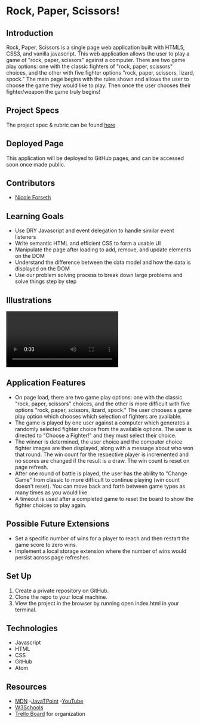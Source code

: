# Rock, Paper, Scissors!

## Introduction
Rock, Paper, Scissors is a single page web application built with HTML5, CSS3, and vanilla javascript. This web application allows the user to play a game of "rock, paper, scissors" against a computer. There are two game play options: one with the classic fighters of "rock, paper, scissors" choices, and the other with five fighter options "rock, paper, scissors, lizard, spock." The main page begins with the rules shown and allows the user to choose the game they would like to play. Then once the user chooses their fighter/weapon the game truly begins!
## Project Specs
The project spec & rubric can be found [here](https://frontend.turing.edu/projects/module-1/rock-paper-scissors-solo-v2.html)
## Deployed Page
This application will be deployed to GitHub pages, and can be accessed soon once made public. 
## Contributors
  - [Nicole Forseth](https://github.com/forsethnico)
## Learning Goals
  - Use DRY Javascript and event delegation to handle similar event listeners
  - Write semantic HTML and efficient CSS to form a usable UI
  - Manipulate the page after loading to add, remove, and update elements on the DOM
  - Understand the difference between the data model and how the data is displayed on the DOM
  - Use our problem solving process to break down large problems and solve things step by step
## Illustrations
  ![Rock-Paper-Scissors](https://user-images.githubusercontent.com/18154724/173669689-d65f9553-5c7a-459e-b452-832807858fac.mp4)
## Application Features
- On page load, there are two game play options: one with the classic "rock, paper, scissors" choices, and the other is more difficult with five options "rock, paper, scissors, lizard, spock." The user chooses a game play option which chooses which selection of fighters are available. 
- The game is played by one user against a computer which generates a randomly selected fighter choice from the available options. The user is directed to "Choose a Fighter!" and they must select their choice.
- The winner is determined, the user choice and the computer choice fighter images are then displayed, along with a message about who won that round. The win count for the respective player is incremented and no scores are changed if the result is a draw. The win count is reset on page refresh.  
- After one round of battle is played, the user has the ability to "Change Game" from classic to more difficult to continue playing (win count doesn't reset). You can move back and forth between game types as many times as you would like. 
- A timeout is used after a completed game to reset the board to show the fighter choices to play again. 
## Possible Future Extensions
  - Set a specific number of wins for a player to reach and then restart the game score to zero wins. 
  - Implement a local storage extension where the number of wins would persist across page refreshes. 
## Set Up
1. Create a private repository on GitHub. 
2. Clone the repo to your local machine.
3. View the project in the browser by running open index.html in your terminal.
## Technologies
  - Javascript
  - HTML
  - CSS
  - GitHub
  - Atom
## Resources
  - [MDN](http://developer.mozilla.org/en-US/)
  -[JavaTPoint](https://www.javatpoint.com/how-to-check-a-radio-button-using-javascript)
  -[YouTube](https://www.youtube.com/)
  - [W3Schools](https://www.w3schools.com/)
  - [Trello Board](https://trello.com/b/7v4C9C0L/final-solo-project) for organization
